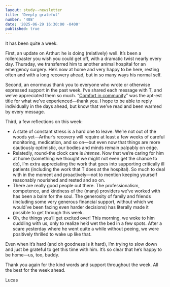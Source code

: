 ```yaml
---
layout: study--newsletter
title: 'Deeply grateful'
number: '408'
date: '2025-06-29 16:30:00 -0400'
published: true
---
```


It has been quite a week. 

First, an update on Arthur: he is doing (relatively) well. It’s been a rollercoaster you wish you could get off, with a dramatic twist nearly every day. Thursday, we transferred him to another animal hospital for an emergency surgery. He’s now at home and very happy to be here, resting often and with a long recovery ahead, but in so many ways his normal self. 

Second, an enormous thank you to everyone who wrote or otherwise expressed support in the past week. I‘ve shared each message with T, and we’ve appreciated them so much. “[Comfort in community](https://lucascherkewski.com/hit-and-miss/407-comfort-community/)” was the apt-est title for what we’ve experienced—thank you. I hope to be able to reply individually in the days ahead, but know that we’ve read and been warmed by every message.

Third, a few reflections on this week:

- A state of constant stress is a hard one to leave. We’re not out of the woods yet—Arthur’s recovery will require at least a few weeks of careful monitoring, medication, and so on—but even now that things are more cautiously optimistic, our bodies and minds remain palpably on edge. 
- Relatedly, round-the clock care is _intense_. Now that we’re caring for him at home (something we thought we might not even get the chance to do), I’m extra appreciating the work that goes into supporting critically ill patients (including the work that T does at the hospital). So much to deal with in the moment and proactively—not to mention keeping yourself reasonably nourished and rested and so on.
- There are really good people out there. The professionalism, competence, and kindness of the (many) providers we’ve worked with has been a balm for the soul. The generosity of family and friends (including some very generous financial support, without which we would’ve been facing even harder decisions) has literally made it possible to get through this week.
- Oh, the things you’ll get excited over! This morning, we woke to him cuddling with us, only to realize he’d wet the bed in a few spots. After a scare yesterday where he went quite a while without peeing, we were positively thrilled to wake up like that.

Even when it’s hard (and oh goodness is it hard), I’m trying to slow down and just be grateful to get this time with him. It’s so clear that he’s happy to be home—us, too, buddy.

Thank you again for the kind words and support throughout the week. All the best for the week ahead.

Lucas
